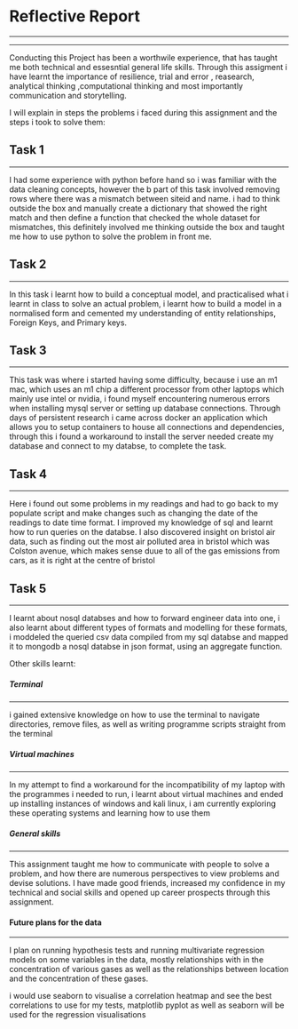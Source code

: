 
# Reflective Report
---
---
Conducting this Project has been a worthwile experience, that has taught me both technical and essesntial general life skills. Through this assigment i have learnt the importance of resilience, trial and error , reasearch, analytical thinking ,computational thinking and most importantly communication and storytelling.

I will explain in steps the problems i faced during this assignment and the steps i took to solve them:

## Task 1
---
I had some experience with python before hand so i was familiar with the data cleaning concepts, however the b part of this task involved removing rows where there was a mismatch between siteid and name. i had to think outside the box and manually create a dictionary that showed the right match and then define a function that checked the whole dataset for mismatches, this definitely involved me thinking outside the box and taught me how to use python to solve the problem in front me.

## Task 2
---
In this task i learnt how to build a conceptual model, and practicalised what i learnt in class to solve an actual problem, i learnt how to build a model in a normalised form and cemented my understanding of entity relationships, Foreign Keys, and Primary keys.

## Task 3
---
This task was where i started having some difficulty, because i use an m1 mac, which uses an m1 chip a different processor from other laptops which mainly use intel or nvidia, i found myself encountering numerous errors when installing mysql server or setting up database connections. Through days of persistent research i came across docker an application which allows you to setup containers to house all connections and dependencies, through this i found a workaround to install the server needed create my database and connect to my databse, to complete the task.

## Task 4
---
Here i found out some problems in my readings and had to go back to my populate script and make changes such as changing the date of the readings to date time format. I improved my knowledge of sql and learnt how to run queries on the databse. I also discovered insight on bristol air data, such as finding out the most air polluted area in bristol which was Colston avenue, which makes sense duue to all of the gas emissions from cars, as it is right at the centre of bristol

## Task 5
---
I learnt about nosql databses and how to forward engineer data into one, i also learnt about different types of formats and modelling for these formats, i moddeled the queried csv data compiled from my sql databse and mapped it to mongodb a nosql databse in json format, using an aggregate function.

Other skills learnt:
##### Terminal
---
i gained extensive knowledge on how to use the terminal to navigate directories, remove files, as well as writing programme scripts straight from the terminal

##### Virtual machines
---
In my attempt to find a workaround for the incompatibility of my laptop with the programmes i needed to run, i learnt about virtual machines and ended up installing instances of windows and kali linux, i am currently exploring these operating systems and learning how to use them

##### General skills
---
This assignment taught me how to communicate with people to solve a problem, and how there are numerous perspectives to view problems and devise solutions. I have made good friends, increased my confidence in my technical and social skills and opened up career prospects through this assignment.

#### Future plans for the data
---
I plan on running hypothesis tests and running multivariate regression models on some variables in the data, mostly relationships with in the concentration of various gases as well as the relationships between location and the concentration of these gases.

i would use seaborn to visualise a correlation heatmap and see the best correlations to use for my tests, matplotlib pyplot as well as seaborn will be used for the regression visualisations



